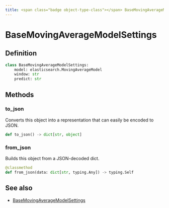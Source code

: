 ```yaml
---
title: <span class="badge object-type-class"></span> BaseMovingAverageModelSettings
---
```

# <span class="badge object-type-class"></span> BaseMovingAverageModelSettings

## Definition

```python
class BaseMovingAverageModelSettings:
    model: elasticsearch.MovingAverageModel
    window: str
    predict: str
```
## Methods

### <span class="badge object-method"></span> to_json

Converts this object into a representation that can easily be encoded to JSON.

```python
def to_json() -> dict[str, object]
```

### <span class="badge object-method"></span> from_json

Builds this object from a JSON-decoded dict.

```python
@classmethod
def from_json(data: dict[str, typing.Any]) -> typing.Self
```

## See also

 * <span class="badge builder"></span> [BaseMovingAverageModelSettings](./builder-BaseMovingAverageModelSettings.md)
